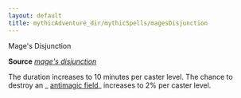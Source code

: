```yaml
---
layout: default
title: mythicAdventure_dir/mythicSpells/magesDisjunction
---
```

Mage's Disjunction

**Source** [_mage's disjunction_](spell_dir/mageSDisjunction#_mage-s-disjunction)

The duration increases to 10 minutes per caster level. The chance to destroy an _ [antimagic field](spells/antimagicField#_antimagic-field)_ increases to 2% per caster level.

